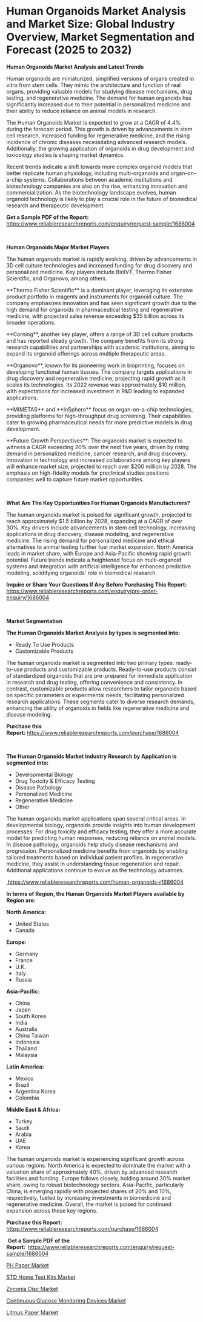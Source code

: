 <p><h1>Human Organoids Market Analysis and Market Size: Global Industry Overview, Market Segmentation and Forecast (2025 to 2032)</h1></p><p><strong>Human Organoids Market Analysis and Latest Trends</strong></p>
<p><p>Human organoids are miniaturized, simplified versions of organs created in vitro from stem cells. They mimic the architecture and function of real organs, providing valuable models for studying disease mechanisms, drug testing, and regenerative medicine. The demand for human organoids has significantly increased due to their potential in personalized medicine and their ability to reduce reliance on animal models in research.</p><p>The Human Organoids Market is expected to grow at a CAGR of 4.4% during the forecast period. This growth is driven by advancements in stem cell research, increased funding for regenerative medicine, and the rising incidence of chronic diseases necessitating advanced research models. Additionally, the growing application of organoids in drug development and toxicology studies is shaping market dynamics. </p><p>Recent trends indicate a shift towards more complex organoid models that better replicate human physiology, including multi-organoids and organ-on-a-chip systems. Collaborations between academic institutions and biotechnology companies are also on the rise, enhancing innovation and commercialization. As the biotechnology landscape evolves, human organoid technology is likely to play a crucial role in the future of biomedical research and therapeutic development.</p></p>
<p><strong>Get a Sample PDF of the Report:&nbsp;</strong> <a href="https://www.reliableresearchreports.com/enquiry/request-sample/1686004?utm_campaign=32&utm_medium=2&utm_source=Github&utm_content=ia&utm_term=03032025&utm_id=human-organoids">https://www.reliableresearchreports.com/enquiry/request-sample/1686004</a></p>
<p>&nbsp;</p>
<p><strong>Human Organoids Major Market Players</strong></p>
<p><p>The human organoids market is rapidly evolving, driven by advancements in 3D cell culture technologies and increased funding for drug discovery and personalized medicine. Key players include BioIVT, Thermo Fisher Scientific, and Organovo, among others.</p><p>**Thermo Fisher Scientific** is a dominant player, leveraging its extensive product portfolio in reagents and instruments for organoid culture. The company emphasizes innovation and has seen significant growth due to the high demand for organoids in pharmaceutical testing and regenerative medicine, with projected sales revenue exceeding $35 billion across its broader operations.</p><p>**Corning**, another key player, offers a range of 3D cell culture products and has reported steady growth. The company benefits from its strong research capabilities and partnerships with academic institutions, aiming to expand its organoid offerings across multiple therapeutic areas.</p><p>**Organovo**, known for its pioneering work in bioprinting, focuses on developing functional human tissues. The company targets applications in drug discovery and regenerative medicine, projecting rapid growth as it scales its technologies. Its 2022 revenue was approximately $10 million, with expectations for increased investment in R&D leading to expanded applications.</p><p>**MIMETAS** and **InSphero** focus on organ-on-a-chip technologies, providing platforms for high-throughput drug screening. Their capabilities cater to growing pharmaceutical needs for more predictive models in drug development.</p><p>**Future Growth Perspectives**: The organoids market is expected to witness a CAGR exceeding 20% over the next five years, driven by rising demand in personalized medicine, cancer research, and drug discovery. Innovation in technology and increased collaborations among key players will enhance market size, projected to reach over $200 million by 2028. The emphasis on high-fidelity models for preclinical studies positions companies well to capture future market opportunities.</p></p>
<p>&nbsp;</p>
<p><strong>What Are The Key Opportunities For Human Organoids Manufacturers?</strong></p>
<p><p>The human organoids market is poised for significant growth, projected to reach approximately $1.5 billion by 2028, expanding at a CAGR of over 30%. Key drivers include advancements in stem cell technology, increasing applications in drug discovery, disease modeling, and regenerative medicine. The rising demand for personalized medicine and ethical alternatives to animal testing further fuel market expansion. North America leads in market share, with Europe and Asia-Pacific showing rapid growth potential. Future trends indicate a heightened focus on multi-organoid systems and integration with artificial intelligence for enhanced predictive modeling, solidifying organoids' role in biomedical research.</p></p>
<p><strong>Inquire or Share Your Questions If Any Before Purchasing This Report:</strong> <a href="https://www.reliableresearchreports.com/enquiry/pre-order-enquiry/1686004?utm_campaign=32&utm_medium=2&utm_source=Github&utm_content=ia&utm_term=03032025&utm_id=human-organoids">https://www.reliableresearchreports.com/enquiry/pre-order-enquiry/1686004</a></p>
<p>&nbsp;</p>
<p><strong>Market Segmentation</strong></p>
<p><strong>The Human Organoids Market Analysis by types is segmented into:</strong></p>
<p><ul><li>Ready To Use Products</li><li>Customizable Products</li></ul></p>
<p><p>The human organoids market is segmented into two primary types: ready-to-use products and customizable products. Ready-to-use products consist of standardized organoids that are pre-prepared for immediate application in research and drug testing, offering convenience and consistency. In contrast, customizable products allow researchers to tailor organoids based on specific parameters or experimental needs, facilitating personalized research applications. These segments cater to diverse research demands, enhancing the utility of organoids in fields like regenerative medicine and disease modeling.</p></p>
<p><strong>Purchase this Report:&nbsp;</strong><a href="https://www.reliableresearchreports.com/purchase/1686004?utm_campaign=32&utm_medium=2&utm_source=Github&utm_content=ia&utm_term=03032025&utm_id=human-organoids">https://www.reliableresearchreports.com/purchase/1686004</a></p>
<p>&nbsp;</p>
<p><strong>The Human Organoids Market Industry Research by Application is segmented into:</strong></p>
<p><ul><li>Developmental Biology</li><li>Drug Toxicity & Efficacy Testing</li><li>Disease Pathology</li><li>Personalized Medicine</li><li>Regenerative Medicine</li><li>Other</li></ul></p>
<p><p>The human organoids market applications span several critical areas. In developmental biology, organoids provide insights into human development processes. For drug toxicity and efficacy testing, they offer a more accurate model for predicting human responses, reducing reliance on animal models. In disease pathology, organoids help study disease mechanisms and progression. Personalized medicine benefits from organoids by enabling tailored treatments based on individual patient profiles. In regenerative medicine, they assist in understanding tissue regeneration and repair. Additional applications continue to evolve as the technology advances.</p></p>
<p><a href="https://www.reliableresearchreports.com/human-organoids-r1686004?utm_campaign=32&utm_medium=2&utm_source=Github&utm_content=ia&utm_term=03032025&utm_id=human-organoids">&nbsp;https://www.reliableresearchreports.com/human-organoids-r1686004</a></p>
<p><strong>In terms of Region, the Human Organoids Market Players available by Region are:</strong></p>
<p>
    <p> <strong> North America: </strong>
        <ul>
            <li>United States</li>
            <li>Canada</li>
        </ul>
        </p> 
    <p> <strong> Europe: </strong>
        <ul>
            <li>Germany</li>
            <li>France</li>
            <li>U.K.</li>
            <li>Italy</li>
            <li>Russia</li>
        </ul>
        </p> 
    <p> <strong> Asia-Pacific: </strong>
        <ul>
            <li>China</li>
            <li>Japan</li>
            <li>South Korea</li>
            <li>India</li>
            <li>Australia</li>
            <li>China Taiwan</li>
            <li>Indonesia</li>
            <li>Thailand</li>
            <li>Malaysia</li>
        </ul>
        </p> 
    <p> <strong> Latin America: </strong>
        <ul>
            <li>Mexico</li>
            <li>Brazil</li>
            <li>Argentina Korea</li>
            <li>Colombia</li>
        </ul>
        </p> 
    <p> <strong> Middle East & Africa: </strong>
        <ul>
            <li>Turkey</li>
            <li>Saudi</li>
            <li>Arabia</li>
            <li>UAE</li>
            <li>Korea</li>
        </ul>
    </p>
    </p>
<p><p>The human organoids market is experiencing significant growth across various regions. North America is expected to dominate the market with a valuation share of approximately 40%, driven by advanced research facilities and funding. Europe follows closely, holding around 30% market share, owing to robust biotechnology sectors. Asia-Pacific, particularly China, is emerging rapidly with projected shares of 20% and 10%, respectively, fueled by increasing investments in biomedicine and regenerative medicine. Overall, the market is poised for continued expansion across these key regions.</p></p>
<p><strong>Purchase this Report: </strong><a href="https://www.reliableresearchreports.com/purchase/1686004?utm_campaign=32&utm_medium=2&utm_source=Github&utm_content=ia&utm_term=03032025&utm_id=human-organoids">https://www.reliableresearchreports.com/purchase/1686004</a></p>
<p>&nbsp;<strong>Get a Sample PDF of the Report:&nbsp;&nbsp;</strong><a href="https://www.reliableresearchreports.com/enquiry/request-sample/1686004?utm_campaign=32&utm_medium=2&utm_source=Github&utm_content=ia&utm_term=03032025&utm_id=human-organoids">https://www.reliableresearchreports.com/enquiry/request-sample/1686004</a></p>
<p><strong></strong></p>
<p><p><a href="https://github.com/AKSHATREPORTPRIME/Market-Research-Report-List-7/blob/main/ph-paper-market.md?utm_campaign=32&utm_medium=2&utm_source=Github&utm_content=ia&utm_term=03032025&utm_id=human-organoids">PH Paper Market</a></p><p><a href="https://github.com/SamiaChowdhury801/Market-Research-Report-List-1/blob/main/std-home-test-kits-market.md?utm_campaign=32&utm_medium=2&utm_source=Github&utm_content=ia&utm_term=03032025&utm_id=human-organoids">STD Home Test Kits Market</a></p><p><a href="https://github.com/LilianFaulkner65/Market-Research-Report-List-1/blob/main/zirconia-disc-market.md?utm_campaign=32&utm_medium=2&utm_source=Github&utm_content=ia&utm_term=03032025&utm_id=human-organoids">Zirconia Disc Market</a></p><p><a href="https://github.com/ChiragRp1/Market-Research-Report-List-7/blob/main/continuous-glucose-monitoring-devices-market.md?utm_campaign=32&utm_medium=2&utm_source=Github&utm_content=ia&utm_term=03032025&utm_id=human-organoids">Continuous Glucose Monitoring Devices Market</a></p><p><a href="https://github.com/indrystar/Market-Research-Report-List-5/blob/main/litmus-paper-market.md?utm_campaign=32&utm_medium=2&utm_source=Github&utm_content=ia&utm_term=03032025&utm_id=human-organoids">Litmus Paper Market</a></p></p>